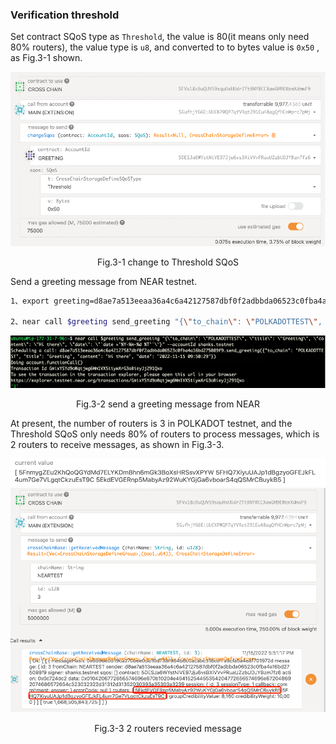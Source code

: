 ### Verification threshold
Set contract SQoS type as `Threshold`,  the value is 80(it means only need 80% routers), the value type is `u8`,  and converted to to bytes value is `0x50` , as Fig.3-1 shown. 

![img](../assets/3-1.png)
<p align="center">Fig.3-1 change to Threshold SQoS</p>

Send a greeting message from NEAR testnet.

```sh
1、export greeting=d8ae7a513eeaa36a4c6a42127587dbf0f2adbbda06523c0fba4a16bd275089f9
​
2、​near call $greeting send_greeting "{\"to_chain\": \"POLKADOTTEST\", \"title\": \"Greeting\", \"content\": \"Hi there\", \"date\": \"`date +'%Y-%m-%d %T'`\"}" --accountId YOUR_NEAR_TEST_ACCOUNT
```

![img](../assets/3-2.png)
<p align="center">Fig.3-2 send a greeting message from NEAR</p>

At present, the number of routers is 3 in POLKADOT testnet, and the Threshold SQoS only needs 80% of routers to process messages, which is 2 routers to receive messages, as shown in Fig.3-3.

![img](../assets/3-3-1.png)
![img](../assets/3-3-2.png)
<p align="center">Fig.3-3 2 routers recevied message</p>
